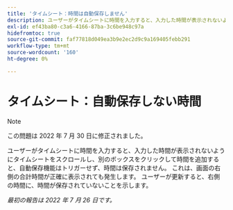 ```yaml
---
title: 'タイムシート：時間は自動保存しません'
description: ユーザーがタイムシートに時間を入力すると、入力した時間が表示されないようにタイムシートをスクロールし、別のボックスをクリックして時間を追加すると、自動保存機能はトリガーせず、時間は保存されません。 これは、画面の右側の合計時間が正確に表示されても発生します。 ユーザーが更新すると、右側の時間に、時間が保存されていないことを示します。
exl-id: ef43ba80-c3a6-4166-87ba-3c6be948c97a
hidefromtoc: true
source-git-commit: faf77818d049ea3b9e2ec2d9c9a169405febb291
workflow-type: tm+mt
source-wordcount: '160'
ht-degree: 0%

---
```


# タイムシート：自動保存しない時間

>[!NOTE]
>
>この問題は 2022 年 7 月 30 日に修正されました。

ユーザーがタイムシートに時間を入力すると、入力した時間が表示されないようにタイムシートをスクロールし、別のボックスをクリックして時間を追加すると、自動保存機能はトリガーせず、時間は保存されません。 これは、画面の右側の合計時間が正確に表示されても発生します。 ユーザーが更新すると、右側の時間に、時間が保存されていないことを示します。

_最初の報告は 2022 年 7 月 26 日です。_
